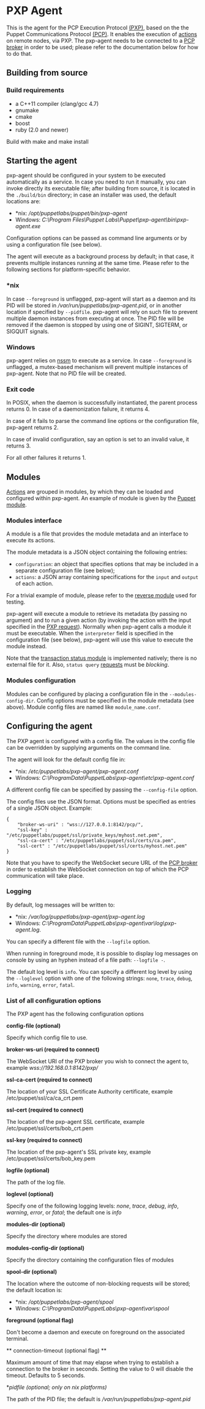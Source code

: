 # PXP Agent

This is the agent for the PCP Execution Protocol [(PXP)][1], based on the
the Puppet Communications Protocol [(PCP)][2]. It enables the execution of
[actions][3] on remote nodes, via PXP. The pxp-agent needs to be connected to a
[PCP broker][8] in order to be used; please refer to the documentation below
for how to do that.

## Building from source

### Build requirements
 - a C++11 compiler (clang/gcc 4.7)
 - gnumake
 - cmake
 - boost
 - ruby (2.0 and newer)

Build with make and make install

## Starting the agent

pxp-agent should be configured in your system to be executed automatically as a
service. In case you need to run it manually, you can invoke directly its
executable file; after building from source, it is located in the `./build/bin`
directory; in case an installer was used, the default locations are:

 - \*nix: */opt/puppetlabs/puppet/bin/pxp-agent*
 - Windows: *C:\Program Files\Puppet Labs\Puppet\pxp-agent\bin\pxp-agent.exe*

Configuration options can be passed as command line arguments or by using a
configuration file (see below).

The agent will execute as a background process by default; in that case,
it prevents multiple instances running at the same time. Please refer to the
following sections for platform-specific behavior.

### *nix

In case `--foreground` is unflagged, pxp-agent will start as a daemon and its
PID will be stored in */var/run/puppetlabs/pxp-agent.pid*, or in another
location if specified by `--pidfile`. pxp-agent will rely on such file to
prevent multiple daemon instances from executing at once. The PID file will be
removed if the daemon is stopped by using one of SIGINT, SIGTERM, or SIGQUIT
signals.

### Windows

pxp-agent relies on [nssm][9] to execute as a service. In case `--foreground` is
unflagged, a mutex-based mechanism will prevent multiple instances of pxp-agent.
Note that no PID file will be created.

### Exit code

In POSIX, when the daemon is successfully instantiated, the parent process
returns 0. In case of a daemonization failure, it returns 4.

In case of it fails to parse the command line options or the configuration file,
pxp-agent returns 2.

In case of invalid configuration, say an option is set to an invalid value, it
returns 3.

For all other failures it returns 1.

## Modules

[Actions][3] are grouped in modules, by which they can be loaded and configured
within pxp-agent. An example of module is given by the [Puppet module][4].

### Modules interface

A module is a file that provides the module metadata and an interface to
execute its actions.

The module metadata is a JSON object containing the following entries:
 - `configuration`: an object that specifies options that may be included in a separate configuration file (see below);
 - `actions`: a JSON array containing specifications for the `input` and `output` of each action.

For a trivial example of module, please refer to the [reverse module][5] used
for testing.

pxp-agent will execute a module to retrieve its metadata (by passing no
argument) and to run a given action (by invoking the action with the input
specified in the [PXP request][6]). Normally when pxp-agent calls a module it
must be executable. When the `interpreter` field is specified in the
configuration file (see below), pxp-agent will use this value to execute the
module instead.

Note that the [transaction status module][7] is implemented natively; there is
no external file for it. Also, `status query` [requests][6] must be *blocking*.

### Modules configuration

Modules can be configured by placing a configuration file in the
`--modules-config-dir`. Config options must be specified in the module metadata
(see above). Module config files are named like `module_name.conf`.


## Configuring the agent

The PXP agent is configured with a config file. The values in the config file
can be overridden by supplying arguments on the command line.

The agent will look for the default config file in:
 - \*nix: */etc/puppetlabs/pxp-agent/pxp-agent.conf*
 - Windows: *C:\ProgramData\PuppetLabs\pxp-agent\etc\pxp-agent.conf*

A different config file can be specified by passing the `--config-file` option.

The config files use the JSON format. Options must be specified as entries of a
single JSON object. Example:

```
{
    "broker-ws-uri" : "wss://127.0.0.1:8142/pcp/",
    "ssl-key" : "/etc/puppetlabs/puppet/ssl/private_keys/myhost.net.pem",
    "ssl-ca-cert" : "/etc/puppetlabs/puppet/ssl/certs/ca.pem",
    "ssl-cert" : "/etc/puppetlabs/puppet/ssl/certs/myhost.net.pem"
}
```

Note that you have to specify the WebSocket secure URL of the [PCP broker][8]
in order to establish the WebSocket connection on top of which the PCP
communication will take place.

### Logging

By default, log messages will be written to:
 - \*nix: */var/log/puppetlabs/pxp-agent/pxp-agent.log*
 - Windows: *C:\ProgramData\PuppetLabs\pxp-agent\var\log\pxp-agent.log*.

You can specify a different file with the `--logfile` option.

When running in foreground mode, it is possible to display log messages on
console by using an hyphen instead of a file path: `--logfile -`.

The default log level is `info`. You can specify a different log level by
using the `--loglevel` option with one of the following strings: `none`,
`trace`, `debug`, `info`, `warning`, `error`, `fatal`.

### List of all configuration options

The PXP agent has the following configuration options

**config-file (optional)**

Specify which config file to use.

**broker-ws-uri (required to connect)**

The WebSocket URI of the PXP broker you wish to connect the agent to, example
*wss://192.168.0.1:8142/pxp/*

**ssl-ca-cert (required to connect)**

The location of your SSL Certificate Authority certificate, example
/etc/puppet/ssl/ca/ca_crt.pem

**ssl-cert (required to connect)**

The location of the pxp-agent SSL certificate, example /etc/puppet/ssl/certs/bob_crt.pem

**ssl-key (required to connect)**

The location of the pxp-agent's SSL private key, example /etc/puppet/ssl/certs/bob_key.pem

**logfile (optional)**

The path of the log file.

**loglevel (optional)**

Specify one of the following logging levels: *none*, *trace*, *debug*, *info*,
*warning*, *error*, or *fatal*; the default one is *info*

**modules-dir (optional)**

Specify the directory where modules are stored

**modules-config-dir (optional)**

Specify the directory containing the configuration files of modules

**spool-dir (optional)**

The location where the outcome of non-blocking requests will be stored; the
default location is:
 - \*nix: */opt/puppetlabs/pxp-agent/spool*
 - Windows: *C:\ProgramData\PuppetLabs\pxp-agent\var\spool*

**foreground (optional flag)**

Don't become a daemon and execute on foreground on the associated terminal.

** connection-timeout (optional flag) **

Maximum amount of time that may elapse when trying to establish a connection to
the broker in seconds. Setting the value to 0 will disable the timeout.
Defaults to 5 seconds.

**pidfile (optional; only on *nix platforms)**

The path of the PID file; the default is */var/run/puppetlabs/pxp-agent.pid*

[1]: https://github.com/puppetlabs/pcp-specifications/blob/master/pxp/README.md
[2]: https://github.com/puppetlabs/pcp-specifications/blob/master/pcp/README.md
[3]: https://github.com/puppetlabs/pcp-specifications/blob/master/pxp/actions.md
[4]: https://github.com/puppetlabs/pxp-agent/blob/master/modules/pxp-module-puppet
[5]: https://github.com/puppetlabs/pxp-agent/blob/master/lib/tests/resources/modules/reverse_valid
[6]: https://github.com/puppetlabs/pcp-specifications/blob/master/pxp/request_response.md
[7]: https://github.com/puppetlabs/pcp-specifications/blob/master/pxp/transaction_status.md
[8]: https://github.com/puppetlabs/pcp-broker
[9]: https://nssm.cc
